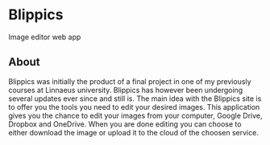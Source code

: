 # Blippics
Image editor web app

## About

Blippics was initially the product of a final project in one of my previously courses at Linnaeus university. Blippics has however been undergoing several updates ever since and still is. The main idea with the Blippics site is to offer you the tools you need to edit your desired images. This application gives you the chance to edit your images from your computer, Google Drive, Dropbox and OneDrive. When you are done editing you can choose to either download the image or upload it to the cloud of the choosen service.
